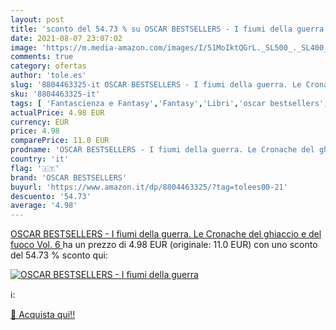 ```yaml
---
layout: post
title: 'sconto del 54.73 % su OSCAR BESTSELLERS - I fiumi della guerra  '
date: 2021-08-07 23:07:02
image: 'https://m.media-amazon.com/images/I/51MoIktQGrL._SL500_._SL400_.jpg'
comments: true
category: ofertas
author: 'tole.es'
slug: '8804463325-it OSCAR BESTSELLERS - I fiumi della guerra. Le Cronache del...'
sku: '8804463325-it'
tags: [ 'Fantascienza e Fantasy','Fantasy','Libri','oscar bestsellers', ]
actualPrice: 4.98 EUR
currency: EUR
price: 4.98
comparePrice: 11.0 EUR
prodname: 'OSCAR BESTSELLERS - I fiumi della guerra. Le Cronache del ghiaccio e del fuoco  Vol. 6 '
country: 'it'
flag: '🇮🇹'
brand: 'OSCAR BESTSELLERS'
buyurl: 'https://www.amazon.it/dp/8804463325/?tag=tolees00-21'
descuento: '54.73'
average: '4.98'
---
```


[OSCAR BESTSELLERS - I fiumi della guerra. Le Cronache del ghiaccio e del fuoco  Vol. 6 ](https://www.amazon.it/dp/8804463325/?tag=tolees00-21) ha un prezzo di 4.98 EUR (originale: 11.0 EUR) con uno sconto del 54.73 % sconto qui:

[![OSCAR BESTSELLERS - I fiumi della guerra](https://m.media-amazon.com/images/I/51MoIktQGrL._SL500_._SL400_.jpg)](https://www.amazon.it/dp/8804463325/?tag=tolees00-21)

ℹ️:


[🛒 Acquista qui!!](https://www.amazon.it/dp/8804463325/?tag=tolees00-21)
